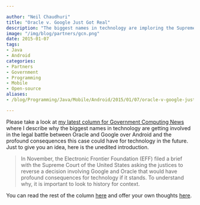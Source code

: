 ```yaml
---

author: "Neil Chaudhuri"
title: "Oracle v. Google Just Got Real"
description: "The biggest names in technology are imploring the Supreme Court to keep APIs open after Oracle's victory."
image: "/img/blog/partners/gcn.png"
date: 2015-01-07
tags:
- Java
- Android
categories:
- Partners
- Government 
- Programming
- Mobile
- Open-source
aliases:
- /blog/Programming/Java/Mobile/Android/2015/01/07/oracle-v-google-just-got-real

---
```


Please take a look at [my latest column for Government Computing News](http://gcn.com/articles/2015/01/07/api-copyright.aspx)
where I describe why the biggest names in technology are getting involved in the legal battle between Oracle and Google
over Android and the profound consequences this case could have for technology in the future. Just to give you an idea, here is the unedited introduction.

> In November, the Electronic Frontier Foundation (EFF) filed a brief with the Supreme Court of the United States asking the justices to reverse a decision involving Google and Oracle that would have profound consequences for technology if it stands. To understand why, it is important to look to history for context.



You can read the rest of the column [here](http://gcn.com/articles/2015/01/07/api-copyright.aspx)
and offer your own thoughts [here](/contact).
